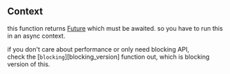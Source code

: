 ## Context

this function returns [Future](std::future::Future) which must be awaited.
so you have to run this in an async context.

if you don't care about performance or only need blocking API,\
check the [`blocking`][blocking_version] function out,
which is blocking version of this.
